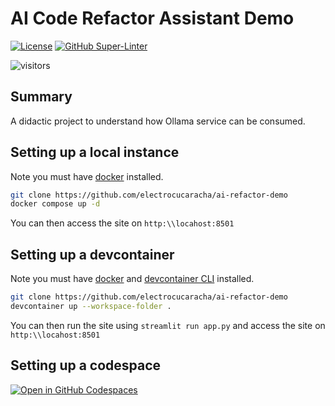 # AI Code Refactor Assistant Demo

<!-- markdown-link-check-disable-next-line -->

[![License](https://img.shields.io/badge/License-Apache%202.0-blue.svg)](https://opensource.org/licenses/Apache-2.0)
[![GitHub Super-Linter](https://github.com/electrocucaracha/ai-refactor-demo/workflows/Lint%20Code%20Base/badge.svg)](https://github.com/marketplace/actions/super-linter)

<!-- markdown-link-check-disable-next-line -->

![visitors](https://visitor-badge.laobi.icu/badge?page_id=electrocucaracha.ai-refactor-demo)

## Summary

A didactic project to understand how Ollama service can be consumed.

## Setting up a local instance

Note you must have [docker](https://docs.docker.com/engine/install/) installed.

```sh
git clone https://github.com/electrocucaracha/ai-refactor-demo
docker compose up -d
```

You can then access the site on `http:\\locahost:8501`

## Setting up a devcontainer

Note you must have [docker](https://docs.docker.com/engine/install/) and [devcontainer CLI](https://github.com/devcontainers/cli?tab=readme-ov-file#npm-install) installed.

```sh
git clone https://github.com/electrocucaracha/ai-refactor-demo
devcontainer up --workspace-folder .
```

You can then run the site using `streamlit run app.py` and access the site on `http:\\locahost:8501`

## Setting up a codespace

[![Open in GitHub Codespaces](https://github.com/codespaces/badge.svg)](https://github.com/codespaces/new?repo=electrocucaracha/ai-refactor-demo)
